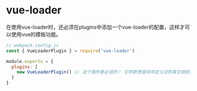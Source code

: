 # vue-loader

在使用vue-loader时，还必须在plugins中添加一个vue-loader的配置，这样才可以使用vue的模板功能。

```js
// webpack.config.js
const { VueLoaderPlugin } = require('vue-loader')

module.exports = {
  plugins: [
    new VueLoaderPlugin() // 这个插件是必须的！ 它的职责是将你定义过的其它规则复制并应用到 .vue 文件里相应语言的块。例如，如果你有一条匹配 /\.js$/ 的规则，那么它会应用到 .vue 文件里的 <script> 块。
  ]
}
```